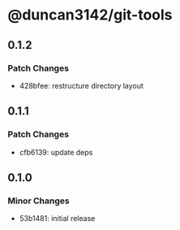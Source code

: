 # @duncan3142/git-tools

## 0.1.2

### Patch Changes

- 428bfee: restructure directory layout

## 0.1.1

### Patch Changes

- cfb6139: update deps

## 0.1.0

### Minor Changes

- 53b1481: initial release
